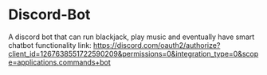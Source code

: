 # Discord-Bot
A discord bot that can run blackjack, play music and eventually have smart chatbot functionality
link: https://discord.com/oauth2/authorize?client_id=1267638551722590209&permissions=0&integration_type=0&scope=applications.commands+bot

